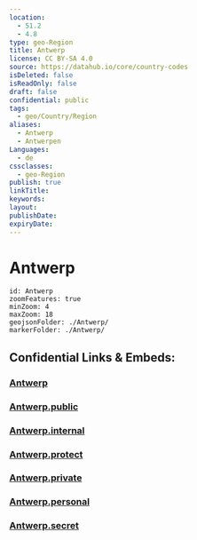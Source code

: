 ```yaml
---
location:
  - 51.2
  - 4.8
type: geo-Region
title: Antwerp
license: CC BY-SA 4.0
source: https://datahub.io/core/country-codes
isDeleted: false
isReadOnly: false
draft: false
confidential: public
tags:
  - geo/Country/Region
aliases:
  - Antwerp
  - Antwerpen
Languages:
  - de
cssclasses:
  - geo-Region
publish: true
linkTitle: 
keywords: 
layout: 
publishDate: 
expiryDate:
---
```


# Antwerp

```leaflet
id: Antwerp
zoomFeatures: true 
minZoom: 4 
maxZoom: 18
geojsonFolder: ./Antwerp/
markerFolder: ./Antwerp/
```


## Confidential Links & Embeds: 

### [Antwerp](/_Standards/Earth/Continent/Europe/Europe~West/Belgium/Regions~Belgium/Vlaanderen/counties~Vlaanderen/Antwerp.md) 

### [Antwerp.public](/_public/Earth/Continent/Europe/Europe~West/Belgium/Regions~Belgium/Vlaanderen/counties~Vlaanderen/Antwerp.public.md) 

### [Antwerp.internal](/_internal/Earth/Continent/Europe/Europe~West/Belgium/Regions~Belgium/Vlaanderen/counties~Vlaanderen/Antwerp.internal.md) 

### [Antwerp.protect](/_protect/Earth/Continent/Europe/Europe~West/Belgium/Regions~Belgium/Vlaanderen/counties~Vlaanderen/Antwerp.protect.md) 

### [Antwerp.private](/_private/Earth/Continent/Europe/Europe~West/Belgium/Regions~Belgium/Vlaanderen/counties~Vlaanderen/Antwerp.private.md) 

### [Antwerp.personal](/_personal/Earth/Continent/Europe/Europe~West/Belgium/Regions~Belgium/Vlaanderen/counties~Vlaanderen/Antwerp.personal.md) 

### [Antwerp.secret](/_secret/Earth/Continent/Europe/Europe~West/Belgium/Regions~Belgium/Vlaanderen/counties~Vlaanderen/Antwerp.secret.md)

